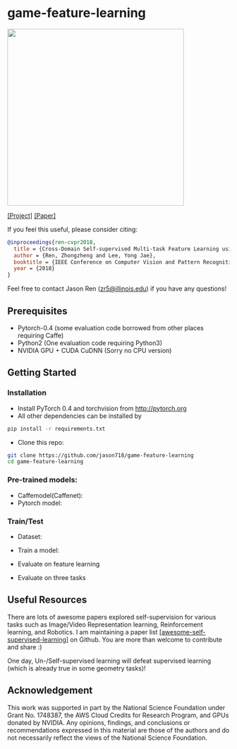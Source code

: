 # game-feature-learning

<img src="https://jason718.github.io/project/cvpr18/files/archi.png" width="400"/>

[[Project]](https://https://jason718.github.io/project/cvpr18/main.html) [[Paper]](https://jason718.github.io/project/cvpr18/files/cvpr18_jason_camera_ready.pdf) 

If you feel this useful, please consider citing:
```bibtex
@inproceedings{ren-cvpr2018,
  title = {Cross-Domain Self-supervised Multi-task Feature Learning using Synthetic Imagery},
  author = {Ren, Zhongzheng and Lee, Yong Jae},
  booktitle = {IEEE Conference on Computer Vision and Pattern Recognition (CVPR)},
  year = {2018}
}
```
Feel free to contact Jason Ren (zr5@illinois.edu) if you have any questions!

## Prerequisites
- Pytorch-0.4 (some evaluation code borrowed from other places requiring Caffe)
- Python2 (One evaluation code requiring Python3)
- NVIDIA GPU + CUDA CuDNN (Sorry no CPU version)

## Getting Started
### Installation
- Install PyTorch 0.4 and torchvision from http://pytorch.org
- All other dependencies can be installed by
```bash
pip install -r requirements.txt
```
- Clone this repo:
```bash
git clone https://github.com/jason718/game-feature-learning
cd game-feature-learning
```

### Pre-trained models:
- Caffemodel(Caffenet):
- Pytorch model:

### Train/Test
- Dataset:

- Train a model:

- Evaluate on feature learning

- Evaluate on three tasks


## Useful Resources
There are lots of awesome papers explored self-supervision for various tasks such as Image/Video Representation learning,
Reinforcement learning, and Robotics. I am maintaining a paper list [[awesome-self-supervised-learning]](https://github.com/jason718/awesome-self-supervised-learning) on Github. You are more than welcome to contribute and share :) 

One day, Un-/Self-supervised learning will defeat supervised learning (which is already true in some geometry tasks)!

## Acknowledgement
This work was supported in part by the National Science Foundation under Grant No. 1748387, the AWS Cloud Credits for Research Program, and GPUs donated by NVIDIA. Any opinions, findings, and conclusions or recommendations expressed in this material are those of the authors and do not necessarily reflect the views of the National Science Foundation.
